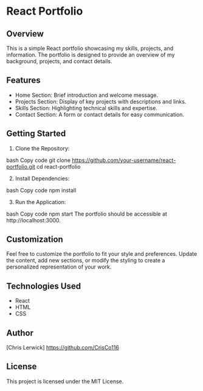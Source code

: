 # React Portfolio

## Overview
This is a simple React portfolio showcasing my skills, projects, and information. The portfolio is designed to provide an overview of my background, projects, and contact details.

## Features
* Home Section: Brief introduction and welcome message.
* Projects Section: Display of key projects with descriptions and links.
* Skills Section: Highlighting technical skills and expertise.
* Contact Section: A form or contact details for easy communication.

## Getting Started

1. Clone the Repository:

bash
Copy code
git clone https://github.com/your-username/react-portfolio.git
cd react-portfolio

2. Install Dependencies:

bash
Copy code
npm install

3. Run the Application:

bash
Copy code
npm start
The portfolio should be accessible at http://localhost:3000.

## Customization
Feel free to customize the portfolio to fit your style and preferences. Update the content, add new sections, or modify the styling to create a personalized representation of your work.

## Technologies Used
* React
* HTML
* CSS

## Author
[Chris Lerwick] https://github.com/CrisCo116

## License
This project is licensed under the MIT License.